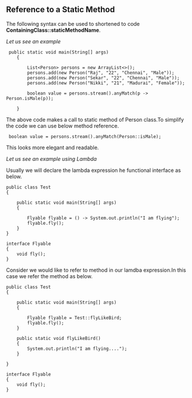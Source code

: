 ## Reference to a Static Method

The following syntax can be used to shortened to code **ContainingClass::staticMethodName**.

*Let us see an example*

```
 public static void main(String[] args)
    {

        List<Person> persons = new ArrayList<>();
        persons.add(new Person("Raj", "22", "Chennai", "Male"));
        persons.add(new Person("Sekar", "22", "Chennai", "Male"));
        persons.add(new Person("Nikki", "21", "Madurai", "Female"));

        boolean value = persons.stream().anyMatch(p -> Person.isMale(p));
        
    }
```

The above code makes a call to static method of Person class.To simplify the code we can use below method reference.

```
 boolean value = persons.stream().anyMatch(Person::isMale);
```

This looks more elegant and readable.

*Let us see an example using Lambda*

Usually we will declare the lambda expression he functional interface as below.

```
public class Test
{

    public static void main(String[] args)
    {

        Flyable flyable = () -> System.out.println("I am flying");
        flyable.fly();
    }
}

interface Flyable
{
    void fly();
}

```

Consider we would like to refer to method in our lamdba expression.In this case we refer the method as below.

```
public class Test
{

    public static void main(String[] args)
    {

        Flyable flyable = Test::flyLikeBird;
        flyable.fly();
    }

    public static void flyLikeBird()
    {
        System.out.println("I am flying....");
    }

}

interface Flyable
{
    void fly();
}

```